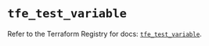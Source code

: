 # `tfe_test_variable`

Refer to the Terraform Registry for docs: [`tfe_test_variable`](https://registry.terraform.io/providers/hashicorp/tfe/0.56.0/docs/resources/test_variable).
